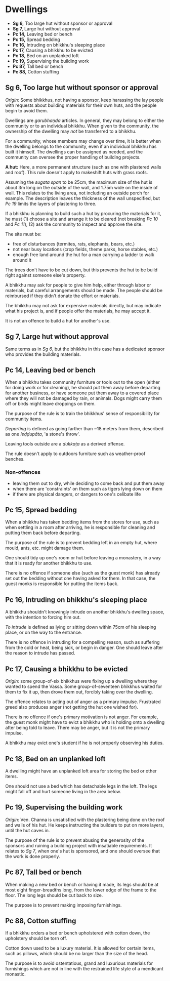# Dwellings

-   **Sg 6,** Too large hut without sponsor or approval
-   **Sg 7,** Large hut without approval
-   **Pc 14,** Leaving bed or bench
-   **Pc 15,** Spread bedding
-   **Pc 16,** Intruding on bhikkhu's sleeping place
-   **Pc 17,** Causing a bhikkhu to be evicted
-   **Pc 18,** Bed on an unplanked loft
-   **Pc 19,** Supervising the building work
-   **Pc 87,** Tall bed or bench
-   **Pc 88,** Cotton stuffing

## Sg 6, Too large hut without sponsor or approval

*Origin:* Some bhikkhus, not having a sponsor, keep harassing the lay people
with requests about building materials for their own huts, and the people begin
to avoid them.

Dwellings are *garubhaṇḍa* articles. In general, they may belong to either the community or
to an individual bhikkhu. When given to the community, the ownership of the
dwelling may *not* be transferred to a bhikkhu.

For a community, whose members may change over time, it is better when the
dwelling belongs to the community, even if an individual bhikkhu has built it
himself. The dwellings can be assigned as needed, and the community can oversee the
proper handling of building projects.

**A hut:** Here, a more permanent structure (such as one with plastered walls
and roof). This rule doesn't apply to makeshift huts with grass roofs.

Assuming the *sugata span* to be 25cm, the maximum size of the hut is about 3m
long on the outside of the wall, and 1.75m wide on the inside of wall. This
relates to the living area, not including an outside porch for example. The
description leaves the thickness of the wall unspecified, but _Pc 19_ limits the
layers of plastering to three.

If a bhikkhu is planning to build such a hut by procuring the materials for it,
he must (1) choose a site and arrange it to be cleared (not breaking *Pc 10* and
*Pc 11*), (2) ask the community to inspect and approve the site.

The site must be:

- free of disturbances (termites, rats, elephants, bears, etc.)
- not near busy locations (crop fields, theme parks, horse stables, etc.)
- enough free land around the hut for a man carrying a ladder to walk around it

The trees don't have to be cut down, but this prevents the hut to be build right
against someone else's property.

A bhikkhu may ask for people to give him help, either through labor or
materials, but careful arrangements should be made. The people should be
reimbursed if they didn't donate the effort or materials.

The bhikkhu may not ask for expensive materials directly, but may indicate what
his project is, and if people offer the materials, he may accept it.

It is not an offence to build a hut for another's use.

## Sg 7, Large hut without approval

Same terms as in *Sg 6*, but the bhikkhu in this case has a dedicated sponsor
who provides the building materials.

## Pc 14, Leaving bed or bench

When a bhikkhu takes community furniture or tools out to the open (either for
doing work or for cleaning), he should put them away before departing for another
business, or have someone put them away to a covered place where they will not
be damaged by rain, or animals. Dogs might carry them off or birds might leave
droppings on them.

The purpose of the rule is to train the bhikkhus' sense of responsibility for
community items.

*Departing* is defined as going farther than ~18 meters from them, described as
one _leḍḍupāta_, 'a stone's throw'.

Leaving tools outside are a _dukkaṭa_ as a derived offense.

The rule doesn't apply to outdoors furniture such as weather-proof benches.

### Non-offences

- leaving them out to dry, while deciding to come back and put them away
- when there are 'constraints' on them such as tigers lying down on them
- if there are physical dangers, or dangers to one's celibate life

## Pc 15, Spread bedding

When a bhikkhu has taken bedding items from the stores for use, such as when
settling in a room after arriving, he is responsible for cleaning and putting
them back before departing.

The purpose of the rule is to prevent bedding left in an empty hut, where mould,
ants, etc. might damage them.

One should tidy up one's room or hut before leaving a monastery, in a way that
it is ready for another bhikkhu to use.

There is no offence if someone else (such as the guest monk) has already set out
the bedding without one having asked for them. In that case, the guest monks is
responsible for putting the items back.

## Pc 16, Intruding on bhikkhu's sleeping place

A bhikkhu shouldn't knowingly intrude on another bhikkhu's dwelling space, with
the intention to forcing him out.

*To intrude* is defined as lying or sitting down within 75cm of his sleeping
place, or on the way to the entrance.

There is no offence in intruding for a compelling reason, such as suffering from
the cold or heat, being sick, or begin in danger. One should leave after the
reason to intrude has passed.

<!-- latex
\clearpage
-->

## Pc 17, Causing a bhikkhu to be evicted

*Origin:* some group-of-six bhikkhus were fixing up a dwelling where they wanted
to spend the Vassa. Some group-of-seventeen bhikkhus waited for them to fix it
up, then drove them out, forcibly taking over the dwelling.

The offence relates to acting out of anger as a primary impulse. Frustrated
greed also produces anger (not getting the hut one wished for).

There is no offence if one's primary motivation is not anger. For example, the
guest monk might have to evict a bhikkhu who is holding onto a dwelling after
being told to leave. There may be anger, but it is not the primary impulse.

A bhikkhu may evict one's student if he is not properly observing his duties.

## Pc 18, Bed on an unplanked loft

A dwelling might have an unplanked loft area for storing the bed or other items.

One should not use a bed which has detachable legs in the loft. The legs might
fall off and hurt someone living in the area below.

## Pc 19, Supervising the building work

*Origin:* Ven. Channa is unsatisfied with the plastering being done on the roof
and walls of his hut. He keeps instructing the builders to put on more layers,
until the hut caves in.

The purpose of the rule is to prevent abusing the generosity of the sponsors and
ruining a building project with insatiable requirements. It relates to *Sg 7*,
when one's hut is sponsored, and one should oversee that the work is done
properly.

## Pc 87, Tall bed or bench

When making a new bed or bench or having it made, its legs should be at most
eight finger-breadths long, from the lower edge of the frame to the floor.
The long legs should be cut back to size.

The purpose is to prevent making imposing furnishings.

## Pc 88, Cotton stuffing

If a bhikkhu orders a bed or bench upholstered with cotton down, the upholstery
should be torn off.

Cotton down used to be a luxury material. It is allowed for certain items, such
as pillows, which should be no larger than the size of the head.

The purpose is to avoid ostentatious, grand and luxurious materials for
furnishings which are not in line with the restrained life style of a mendicant
monastic.

